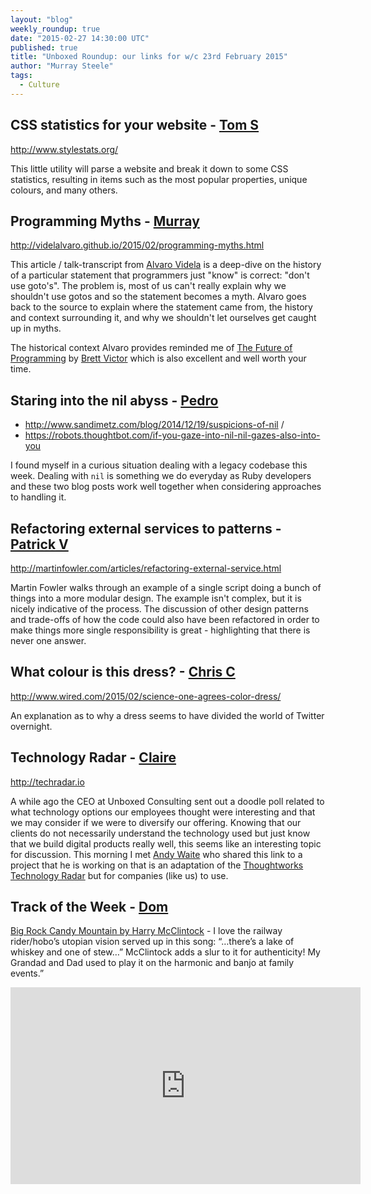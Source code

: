 ```yaml
---
layout: "blog"
weekly_roundup: true
date: "2015-02-27 14:30:00 UTC"
published: true
title: "Unboxed Roundup: our links for w/c 23rd February 2015"
author: "Murray Steele"
tags:
  - Culture
---
```


## CSS statistics for your website - [Tom S](http://www.unboxedconsulting.com/people/tom-sabin)

http://www.stylestats.org/

This little utility will parse a website and break it down to some CSS statistics, resulting in items such as the most popular properties, unique colours, and many others.

## Programming Myths - [Murray](http://www.unboxedconsulting.com/people/murray-steele)

http://videlalvaro.github.io/2015/02/programming-myths.html

This article / talk-transcript from [Alvaro Videla](http://videlalvaro.github.io/) is a deep-dive on the history of a particular statement that programmers just "know" is correct: "don't use goto's".  The problem is, most of us can't really explain why we shouldn't use gotos and so the statement becomes a myth.  Alvaro goes back to the source to explain where the statement came from, the history and context surrounding it, and why we shouldn't let ourselves get caught up in myths.

The historical context Alvaro provides reminded me of [The Future of Programming](http://worrydream.com/dbx/) by [Brett Victor](http://worrydream.com) which is also excellent and well worth your time.

## Staring into the nil abyss - [Pedro](http://www.unboxedconsulting.com/people/pedro-moreira)

* http://www.sandimetz.com/blog/2014/12/19/suspicions-of-nil /
* https://robots.thoughtbot.com/if-you-gaze-into-nil-nil-gazes-also-into-you

I found myself in a curious situation dealing with a legacy codebase this week. Dealing with `nil` is something we do everyday as Ruby developers and these two blog posts work well together when considering approaches to handling it.

## Refactoring external services to patterns - [Patrick V](http://www.unboxedconsulting.com/people/patrick-vine)

http://martinfowler.com/articles/refactoring-external-service.html

Martin Fowler walks through an example of a single script doing a bunch of things into a more modular design.  The example isn't complex, but it is nicely indicative of the process.  The discussion of other design patterns and trade-offs of how the code could also have been refactored in order to make things more single responsibility is great - highlighting that there is never one answer.

## What colour is this dress? - [Chris C](http://www.unboxedconsulting.com/people/chris-carter)

http://www.wired.com/2015/02/science-one-agrees-color-dress/

An explanation as to why a dress seems to have divided the world of Twitter overnight.

## Technology Radar - [Claire](http://www.unboxedconsulting.com/people/claire-kemp)

http://techradar.io

A while ago the CEO at Unboxed Consulting sent out a doodle poll related to what technology options our employees thought were interesting and that we may consider if we were to diversify our offering. Knowing that our clients do not necessarily understand the technology used but just know that we build digital products really well, this seems like an interesting topic for discussion. This morning I met [Andy Waite](http://blog.andywaite.com/) who shared this link to a project that he is working on that is an adaptation of the [Thoughtworks Technology Radar](http://www.thoughtworks.com/radar) but for companies (like us) to use.

## Track of the Week - [Dom](http://www.unboxedconsulting.com/people/dominic-mason)

[Big Rock Candy Mountain by Harry McClintock](https://www.youtube.com/watch?v=0-ftai12IOM) - I love the railway rider/hobo’s utopian vision served up in this song: “…there’s a lake of whiskey and one of stew…” McClintock adds a slur to it for authenticity! My Grandad and Dad used to play it on the harmonic and banjo at family events.”

<iframe width="560" height="315" src="https://www.youtube.com/embed/0-ftai12IOM" frameborder="0" allowfullscreen></iframe>


